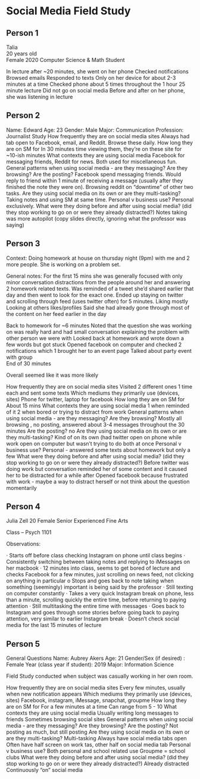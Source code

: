 # Social Media Field Study 

## Person 1

Talia <br>
20 years old <br>
Female
2020
Computer Science & Math
Student

In lecture after ~20 minutes, she went on her phone
Checked notifications
Browsed emails
Responded to texts
Only on her device for about 2-3 minutes at a time
Checked phone about 5 times throughout the 1 hour 25 minute lecture
Did not go on social media
Before and after on her phone, she was listening in lecture


## Person 2

Name: Edward
Age: 23
Gender: Male
Major: Communication
Profession: Journalist
Study
How frequently they are on social media sites 
Always had tab open to Facebook, email, and Reddit.  Browse these daily.
How long they are on SM for
In 30 minutes time viewing them, they’re on these site for ~10-ish minutes
What contexts they are using social media 
Facebook for messaging friends, Reddit for news.  Both used for miscellaneous fun.
General patterns when using social media - are they messaging? Are they browsing? Are the posting?
Facebook spend messaging friends.  Would reply to friend within 1 minute of receiving a message (usually after they finished the note they were on).  Browsing reddit on “downtime” of other two tasks.
Are they using social media on its own or are they multi-tasking? 
Taking notes and using SM at same time.
Personal v business use? 
Personal exclusively.
What were they doing before and after using social media? (did they stop working to go on or were they already distracted?) 
Notes taking was more autopilot (copy slides directly, ignoring what the professor was saying)


## Person 3

Context: 
Doing homework at house on thursday night (9pm) with me and 2 more people. She is working on a problem set. 

General notes:
For the first 15 mins she was generally focused with only minor conversation distractions from the people around her and answering 2 homework related texts. 
Was reminded of a tweet she’d shared earlier that day and then went to look for the exact one. 
Ended up staying on twitter and scrolling through feed (uses twitter often) for 5 minutes.
Liking mostly 
Looking at others likes/profiles
Said she had already gone through most of the content on her feed earlier in the day

Back to homework for ~6 minutes 
Noted that the question she was working on was really hard and had small conversation explaining the problem with other person we were with 
Looked back at homework and wrote down a few words but got stuck
Opened facebook on computer and checked 2 notifications which 1 brought her to an event page 
Talked about party event with group  
End of 30 minutes 

Overall seemed like it was more likely 

How frequently they are on social media sites 
Visited 2 different ones 1 time each and sent some texts
Which mediums they primarily use (devices, sites) 
Phone for twitter, laptop for facebook 
How long they are on SM for
About 15 mins 
What contexts they are using social media 
1 when reminded of it 
2 when bored or trying to distract from work
General patterns when using social media - are they messaging? Are they browsing? 
Mostly all browsing , no posting, answered about 3-4 messages throughout the 30 minutes
Are the posting?
no
Are they using social media on its own or are they multi-tasking? 
Kind of on its own (had twitter open on phone while work open on computer but wasn’t trying to do both at once
Personal v business use? 
Personal - answered some texts about homework but only a few
What were they doing before and after using social media? (did they stop working to go on or were they already distracted?) 
Before twitter was doing work but conversation reminded her of some content and it caused her to be distracted for a while after
Opened facebook because frustrated with work - maybe a way to distract herself or not think about the question momentarily 


## Person 4

Julia Zell
20
Female
Senior
Experienced
Fine Arts

Class – Psych 1101
 
Observations:
 
·      Starts off before class checking Instagram on phone until class begins 
·      Consistently switching between taking notes and replying to iMessages on her macbook
·      12 minutes into class, seems to get bored of lecture and checks Facebook for a few minutes, just scrolling on news feed, not clicking on anything in particular
o   Stops and goes back to note taking when something (seemingly) important is being said by the professor
·      Still texting on computer constantly
·      Takes a very quick Instagram break on phone, less than a minute, scrolling quickly the entire time, before returning to paying attention
·      Still multitasking the entire time with messages
·      Goes back to Instagram and goes through some stories before going back to paying attention, very similar to earlier Instagram break
·      Doesn’t check social media for the last 15 minutes of lecture

## Person 5

General Questions
Name: Aubrey Akers
Age: 21
Gender/Sex (if desired) : Female
Year (class year if student): 2019
Major: Information Science


Field Study conducted when subject was casually working  in her own room. 

How frequently they are on social media sites 
Every few minutes, usually when new notification appears
Which mediums they primarily use (devices, sites) 
Facebook, instagram, iMessage, snapchat, groupme
How long they are on SM for
For a few minutes at a time 
Can range from 5 - 10
What contexts they are using social media 
Usually writing long messages to friends 
Sometimes browsing social sites 
General patterns when using social media - are they messaging? Are they browsing?
Are the posting?
Not posting as much, but still posting 
Are they using social media on its own or are they multi-tasking? 
Multi-tasking
Always have social media tabs open 
Often have half screen on work tas, other half on social media tab
Personal v business use? 
Both personal and school related use 
Groupme = school clubs 
What were they doing before and after using social media? (did they stop working to go on or were they already distracted?) 
Already distracted 
Continuously “on” social media 


